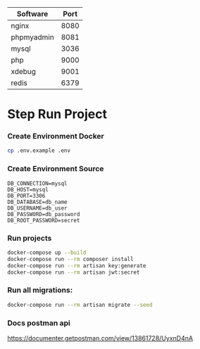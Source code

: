| Software  | Port |
| --- | --- |
| nginx  | 8080  |
| phpmyadmin  | 8081  |
| mysql  | 3036  |
| php  | 9000  |
| xdebug  | 9001  |
| redis  | 6379  |

# Step Run Project

### Create Environment Docker
```sh
cp .env.example .env
```

### Create Environment Source
```dotenv
DB_CONNECTION=mysql
DB_HOST=mysql
DB_PORT=3306
DB_DATABASE=db_name
DB_USERNAME=db_user
DB_PASSWORD=db_password
DB_ROOT_PASSWORD=secret
```

### Run projects
```sh
docker-compose up --build
docker-compose run --rm composer install
docker-compose run --rm artisan key:generate
docker-compose run --rm artisan jwt:secret
```

### Run all migrations:
```sh
docker-compose run --rm artisan migrate --seed
```

### Docs postman api
https://documenter.getpostman.com/view/13861728/UyxnD4nA